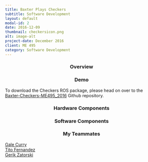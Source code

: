 ```yaml
---
title: Baxter Plays Checkers
subtitle: Software Development
layout: default
modal-id: 2
date: 2016-12-09
thumbnail: checkersicon.png
alt: image-alt
project-date: December 2016
client: ME 495
category: Software Development
---
```

<center><h3>Overview</h3></center>

<center><h3>Demo</h3></center>
To download the Checkers ROS package, please head on over to the <a href="https://github.com/enginerd887/Baxter-Checkers-ME495_2016">Baxter-Checkers-ME495_2016</a> Github repository.

<center><h3>Hardware Components</h3></center>


<center><h3>Software Components</h3></center>

<center><h3>My Teammates</h3></center>
<a href="https://github.com/gcurry730">Gale Curry</a><br>
<a href="https://github.com/enginerd887">Tito Fernandez</a><br>
<a href="https://github.com/gerikzatorski">Gerik Zatorski</a><br>
